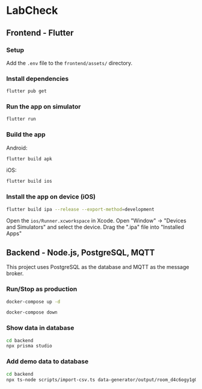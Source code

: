 # LabCheck

## Frontend - Flutter

### Setup

Add the `.env` file to the `frontend/assets/` directory.

### Install dependencies

```bash
flutter pub get
```

### Run the app on simulator

```bash
flutter run
```

### Build the app

Android:
```bash
flutter build apk
```

iOS:
```bash
flutter build ios
```

### Install the app on device (iOS)

```bash
flutter build ipa --release --export-method=development
```

Open the `ios/Runner.xcworkspace` in Xcode. Open "Window" -> "Devices and Simulators" and select the device. Drag the ".ipa" file into "Installed Apps"

## Backend - Node.js, PostgreSQL, MQTT

This project uses PostgreSQL as the database and MQTT as the message broker.

### Run/Stop as production

```bash
docker-compose up -d
```

```bash
docker-compose down
```

### Show data in database

```bash
cd backend
npx prisma studio
```

### Add demo data to database

```bash
cd backend
npx ts-node scripts/import-csv.ts data-generator/output/room_d4c6ogy1g0i6v8mv74fd1zwj/lstm_training_data.csv
```